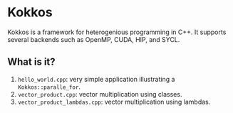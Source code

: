 # Kokkos

Kokkos is a framework for heterogenious programming in C++. It supports
several backends such as OpenMP, CUDA, HIP, and SYCL.


## What is it?

1. `hello_world.cpp`: very simple application illustrating a
   `Kokkos::paralle_for`.
1. `vector_product.cpp`: vector multiplication using classes.
1. `vector_product_lambdas.cpp`: vector multiplication using lambdas.

